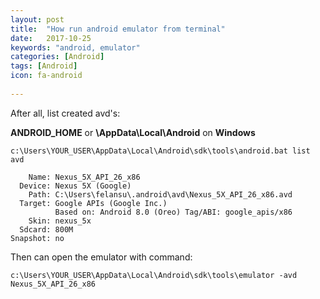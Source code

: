 ```yaml
---
layout: post
title:  "How run android emulator from terminal"
date:   2017-10-25
keywords: "android, emulator"
categories: [Android]
tags: [Android]
icon: fa-android
      
---
```

After all, list created avd's:

**ANDROID_HOME** or **\AppData\Local\Android** on **Windows** 
```
c:\Users\YOUR_USER\AppData\Local\Android\sdk\tools\android.bat list avd

    Name: Nexus_5X_API_26_x86
  Device: Nexus 5X (Google)
    Path: C:\Users\felansu\.android\avd\Nexus_5X_API_26_x86.avd
  Target: Google APIs (Google Inc.)
          Based on: Android 8.0 (Oreo) Tag/ABI: google_apis/x86
    Skin: nexus_5x
  Sdcard: 800M
Snapshot: no
```

Then can open the emulator with command:
```
c:\Users\YOUR_USER\AppData\Local\Android\sdk\tools\emulator -avd Nexus_5X_API_26_x86
```